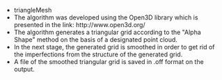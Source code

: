 <ul>
  <li>triangleMesh</li>
  <li>The algorithm was developed using the Open3D library which is presented in the link: http://www.open3d.org/</li>
  <li>The algorithm generates a triangular grid according to the "Alpha Shape" method on the basis of a designated point cloud.</li>
  <li>In the next stage, the generated grid is smoothed in order to get rid of the imperfections from the structure of the generated grid.</li>
  <li>A file of the smoothed triangular grid is saved in .off format on the output.</li>
</ul>
